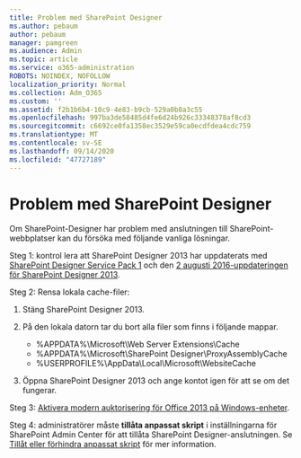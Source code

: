 ```yaml
---
title: Problem med SharePoint Designer
ms.author: pebaum
author: pebaum
manager: pamgreen
ms.audience: Admin
ms.topic: article
ms.service: o365-administration
ROBOTS: NOINDEX, NOFOLLOW
localization_priority: Normal
ms.collection: Adm_O365
ms.custom: ''
ms.assetid: f2b1b6b4-10c9-4e83-b9cb-529a0b8a3c55
ms.openlocfilehash: 997ba3de58485d4fe6d24b926c33348378af8cd3
ms.sourcegitcommit: c6692ce0fa1358ec3529e59ca0ecdfdea4cdc759
ms.translationtype: MT
ms.contentlocale: sv-SE
ms.lasthandoff: 09/14/2020
ms.locfileid: "47727189"
---
```

# <a name="sharepoint-designer-connection-issues"></a>Problem med SharePoint Designer 

Om SharePoint-Designer har problem med anslutningen till SharePoint-webbplatser kan du försöka med följande vanliga lösningar.

Steg 1: kontrol lera att SharePoint Designer 2013 har uppdaterats med [SharePoint Designer Service Pack 1](https://support.microsoft.com/help/2817441/description-of-microsoft-sharepoint-designer-2013-service-pack-1-sp1) och den [2 augusti 2016-uppdateringen för SharePoint Designer 2013](https://support.microsoft.com/help/3114721/august-2-2016-update-for-sharepoint-designer-2013-kb3114721).



Steg 2: Rensa lokala cache-filer:

1. Stäng SharePoint Designer 2013.

2. På den lokala datorn tar du bort alla filer som finns i följande mappar.

    - %APPDATA%\Microsoft\Web Server Extensions\Cache
    - %APPDATA%\Microsoft\SharePoint Designer\ProxyAssemblyCache
    - %USERPROFILE%\AppData\Local\Microsoft\WebsiteCache

3. Öppna SharePoint Designer 2013 och ange kontot igen för att se om det fungerar.

Steg 3: [Aktivera modern auktorisering för Office 2013 på Windows-enheter](https://docs.microsoft.com/microsoft-365/admin/security-and-compliance/enable-modern-authentication).

Steg 4: administratörer måste **tillåta anpassat skript** i inställningarna för SharePoint Admin Center för att tillåta SharePoint Designer-anslutningen. Se [Tillåt eller förhindra anpassat skript](https://docs.microsoft.com/sharepoint/allow-or-prevent-custom-script) för mer information.


